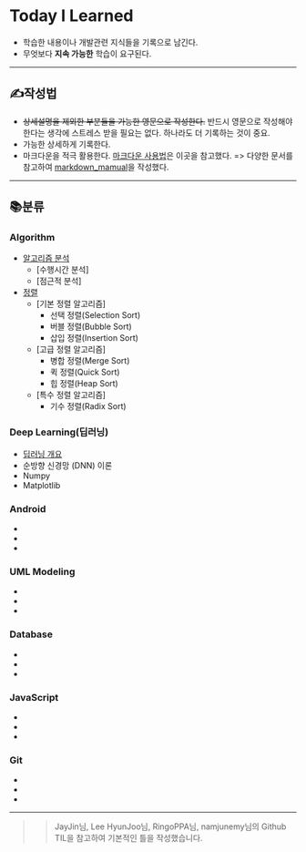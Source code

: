 # Today I Learned

* 학습한 내용이나 개발관련 지식들을 기록으로 남긴다.
* 무엇보다 **지속 가능한** 학습이 요구된다.
- - -

✍작성법
-------------

* ~~상세설명을 제외한 부분들을 가능한 영문으로 작성한다.~~ 반드시 영문으로 작성해야 한다는 생각에 스트레스 받을 필요는 없다. 하나라도 더 기록하는 것이 중요. 
* 가능한 상세하게 기록한다.
* 마크다운을 적극 활용한다. [마크다운 사용법](https://gist.github.com/ihoneymon/652be052a0727ad59601#file-gistfile1-md, "github link")은 이곳을 참고했다. => 다양한 문서를 참고하여 [markdown_mamual](https://github.com/hsryu456/Today-I-Learned_TIL/blob/master/markdown_manual.md#%EB%A7%88%ED%81%AC%EB%8B%A4%EC%9A%B4-%EC%82%AC%EC%9A%A9%EB%B2%95%EB%AC%B8%EB%B2%95, "github link")을 작성했다.
- - -

📚분류
-------------

### Algorithm
* [알고리즘 분석](https://github.com/hsryu456/Today-I-Learned_TIL/blob/master/Algorithm/analysis_of_algorithms.md#%EC%95%8C%EA%B3%A0%EB%A6%AC%EC%A6%98%EC%9D%98-%EC%88%98%ED%96%89%EC%8B%9C%EA%B0%84-%EB%B6%84%EC%84%9D, "github link")
  * [수행시간 분석]
  * [점근적 분석]
* [정렬](https://github.com/hsryu456/Today-I-Learned_TIL/blob/master/Algorithm/sorting.md#%EC%A0%95%EB%A0%ACsorting, "github link")
  * [기본 정렬 알고리즘]
    - 선택 정렬(Selection Sort)
    - 버블 정렬(Bubble Sort)
    - 삽입 정렬(Insertion Sort)
  * [고급 정렬 알고리즘]
    - 병합 정렬(Merge Sort)
    - 퀵 정렬(Quick Sort)
    - 힙 정렬(Heap Sort)
  * [특수 정렬 알고리즘]
    - 기수 정렬(Radix Sort)

### Deep Learning(딥러닝)
* [딥러닝 개요](https://github.com/hsryu456/Today-I-Learned_TIL/blob/master/Deep%20Learning/introduction.md#%EB%94%A5%EB%9F%AC%EB%8B%9Ddeep-learning, "github link")
* 순방향 신경망 (DNN) 이론
* Numpy
* Matplotlib

### Android
*
*
*
### UML Modeling
*
*
*
### Database
*
*
*
### JavaScript
*
*
*
### Git
*
*
*

- - -
>   >JayJin님, Lee HyunJoo님, RingoPPA님, namjunemy님의 Github TIL을 참고하여 기본적인 틀을 작성했습니다.
